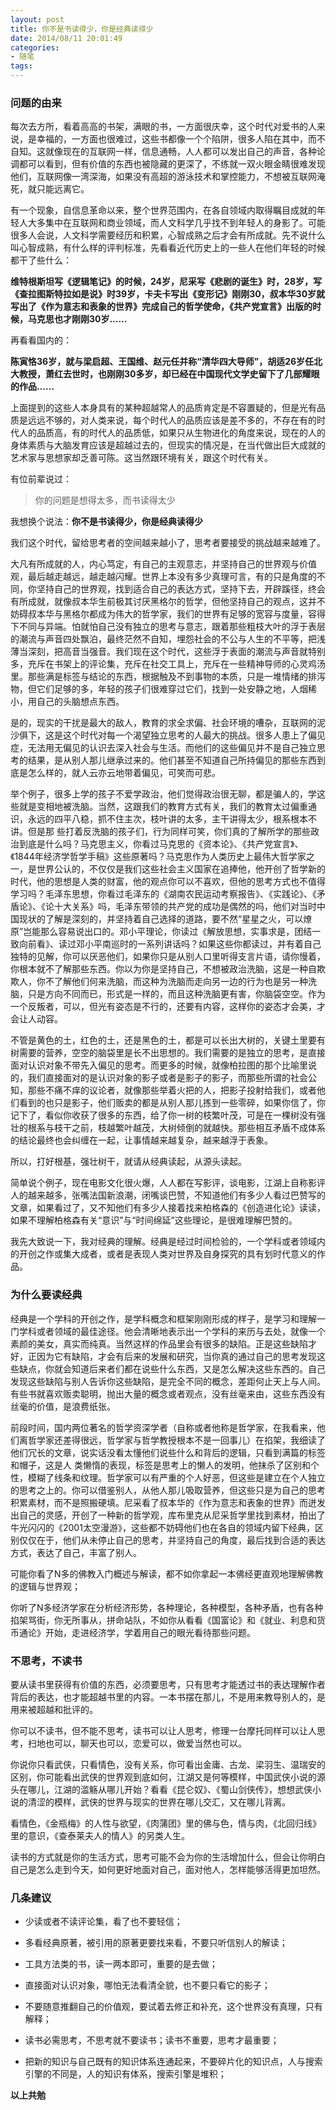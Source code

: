 ```yaml
---
layout: post
title: 你不是书读得少，你是经典读得少
date: 2014/08/11 20:01:49
categories: 
- 随笔
tags: 
---
```


### 问题的由来

每次去方所，看着高高的书架，满眼的书，一方面很庆幸，这个时代对爱书的人来说，是幸福的，一方面也很难过，这些书都像一个个陷阱，很多人陷在其中，而不自知。这就像现在的互联网一样，信息通畅，人人都可以发出自己的声音，各种论调都可以看到，但有价值的东西也被隐藏的更深了，不练就一双火眼金睛很难发现他们，互联网像一湾深海，如果没有高超的游泳技术和掌控能力，不想被互联网淹死，就只能远离它。

有一个现象，自信息革命以来，整个世界范围内，在各自领域内取得瞩目成就的年轻人大多集中在互联网和商业领域，而人文科学几乎找不到年轻人的身影了。可能很多人会说，人文科学需要经历和积累，心智成熟之后才会有所成就。先不说什么叫心智成熟，有什么样的评判标准，先看看近代历史上的一些人在他们年轻的时候都干了些什么：

**维特根斯坦写《逻辑笔记》的时候，24岁，尼采写《悲剧的诞生》时，28岁，写《查拉图斯特拉如是说》时39岁，卡夫卡写出《变形记》刚刚30，叔本华30岁就写出了《作为意志和表象的世界》完成自己的哲学使命，《共产党宣言》出版的时候，马克思也才刚刚30岁……**

再看看国内的：

**陈寅恪36岁，就与梁启超、王国维、赵元任并称“清华四大导师”，胡适26岁任北大教授，萧红去世时，也刚刚30多岁，却已经在中国现代文学史留下了几部耀眼的作品……**

上面提到的这些人本身具有的某种超越常人的品质肯定是不容置疑的，但是光有品质是远远不够的，对人类来说，每个时代人的品质应该是差不多的，不存在有的时代人的品质高，有的时代人的品质低，如果只从生物进化的角度来说，现在的人的身体素质与大脑发育应该是超越过去的，但现实的情况是，在当代做出巨大成就的艺术家与思想家却乏善可陈。这当然跟环境有关，跟这个时代有关。

有位前辈说过：

> 你的问题是想得太多，而书读得太少

我想换个说法：**你不是书读得少，你是经典读得少**

我们这个时代，留给思考者的空间越来越小了，思考者要接受的挑战越来越难了。

大凡有所成就的人，内心笃定，有自己的主观意志，并坚持自己的世界观与价值观，最后越走越远，越走越闪耀。世界上本没有多少真理可言，有的只是角度的不同，你坚持自己的世界观，找到适合自己的表达方式，坚持下去，开辟蹊径，终会有所成就，就像叔本华生前极其讨厌黑格尔的哲学，但他坚持自己的观点，这并不妨碍叔本华与黑格尔都成为伟大的哲学家，我们的世界有足够的宽容与度量，容得下不同与异端。怕就怕自己没有独立的思考与意志，跟着那些粗枝大叶的浮于表层的潮流与声音四处飘泊，最终茫然不自知，埋怨社会的不公与人生的不平等，把浅薄当深刻，把高音当强音。我们现在这个时代，这些浮于表面的潮流与声音就特别多，充斥在书架上的评论集，充斥在社交工具上，充斥在一些精神导师的心灵鸡汤里。那些满是标签与结论的东西，根据触及不到事物的本质，只是一堆情绪的排泻物，但它们足够的多，年轻的孩子们很难穿过它们，找到一处安静之地，人烟稀小，用自己的头脑想点东西。

是的，现实的干扰是最大的敌人，教育的求全求偏、社会环境的嘈杂，互联网的泥沙俱下，这是这个时代对每一个渴望独立思考的人最大的挑战。很多人患上了偏见症，无法用无偏见的认识去深入社会与生活。而他们的这些偏见并不是自己独立思考的结果，是从别人那儿继承过来的。他们甚至不知道自己所持偏见的那些东西到底是怎么样的，就人云亦云地带着偏见，可笑而可悲。

举个例子，很多上学的孩子不爱学政治，他们觉得政治很无聊，都是骗人的，学这些就是变相地被洗脑。当然，这跟我们的教育方式有关，我们的教育太过偏重通识，永远的四平八稳，抓不住主次，枝叶讲的太多，主干讲得太少，根系根本不讲。但是那 些打着反洗脑的孩子们，行为同样可笑，你们真的了解所学的那些政治到底是什么吗？马克思主义，你看过马克思的《资本论》、《共产党宣言》、《1844年经济学哲学手稿》这些原著吗？马克思作为人类历史上最伟大哲学家之一，是世界公认的，不仅仅是我们这些社会主义国家在追捧他，他开创了哲学新的时代，他的思想是人类的财富，他的观点你可以不喜欢，但他的思考方式也不值得学习吗？毛泽东思想，你看过毛泽东的《湖南农民运动考察报告》、《实践论》、《矛盾论》、《论十大关系》吗，毛泽东带领的共产党的成功是偶然的吗，他们对当时中国现状的了解是深刻的，并坚持着自己选择的道路，要不然“星星之火，可以燎原”岂能那么容易说出口的。邓小平理论，你读过《解放思想，实事求是，团结一致向前看》、读过邓小平南巡时的一系列讲话吗？如果这些你都读过，并有着自己独特的见解，你可以厌恶他们，如果你只是从别人口里听得支言片语，请你慢着，你根本就不了解那些东西。你以为你是坚持自己，不想被政治洗脑，这是一种自欺欺人，你不了解他们何来洗脑，而这种为洗脑而走向另一边的行为也是另一种洗脑，只是方向不同而已，形式是一样的，而且这种洗脑更有害，你脑袋空空。作为一个反叛者，可以，但光有姿态是不行的，还要有内容，这样你的姿态才会美，才会让人动容。

不管是黄色的土，红色的土，还是黑色的土，都是可以长出大树的，关键土里要有树需要的营养，空空的脑袋里是长不出思想的。我们需要的是独立的思考，是直接面对认识对象不带先入偏见的思考。而更多的时候，就像柏拉图的那个比喻里说的，我们直接面对的是认识对象的影子或者是影子的影子，而那些所谓的社会公知，那些不痛不痒的议论者，就像那些举着火把的人，把影子投射给我们，或者他们看到的也只是影子，他们贩卖的都是从别人那儿拣到一些零碎，如果你信了，你记下了，看似你收获了很多的东西，给了你一树的枝繁叶茂，可是在一棵树没有强壮的根系与枝干之前，枝越繁叶越茂，大树倾倒的就越快。那些相互矛盾不成体系的结论最终也会纠缠在一起，让事情越来越复杂，越来越浮于表象。

所以，打好根基，强壮树干，就请从经典读起，从源头读起。

简单说个例子，现在电影文化很火爆，人人都在写影评，谈电影，江湖上自称影评人的越来越多，张嘴法国新浪潮，闭嘴谈巴赞，不知道他们有多少人看过巴赞写的文章，如果看过了，又不知他们有多少人接着找来柏格森的《创造进化论》读读，如果不理解柏格森有关“意识”与“时间绵延”这些理论，是很难理解巴赞的。

我先大致说一下，我对经典的理解。经典是经过时间检验的，一个学科或者领域内的开创之作或集大成者，或者是表现人类对世界及自身探究的具有划时代意义的作品。

### 为什么要读经典

经典是一个学科的开创之作，是学科概念和框架刚刚形成的样子，是学习和理解一门学科或者领域的最佳途径。他会清晰地表示出一个学科的来历与去处，就像一个素颜的美女，真实而纯真。当然这样的作品里会有很多的缺陷。正是这些缺陷才好，正因为它有缺陷，才会有后来的发展和研究，当你真的通过自己的思考发现这些缺点，你就会知道后来者们都在说些什么东西，又是怎么解决这些东西的。自己发现这些缺陷与别人告诉你这些缺陷，是完全不同的概念，差距何止天上与人间。有些书就喜欢贩卖聪明，抛出大量的概念或者观点，没有丝毫来由，这些东西没有丝毫的价值，是浪费纸张。

前段时间，国内两位著名的哲学资深学者（自称或者他称是哲学家，在我看来，他们离哲学家还差得很远，哲学家与哲学教授根本不是一回事儿）在掐架，我细读了他们冗长的文章，说实话没看太懂他们说些什么和背后的逻辑，只看到满篇的标签和帽子，这是人 类懒惰的表现，标签是思考上的懒人的发明，他抹杀了区别和个性，模糊了线条和纹理。哲学家可以有严重的个人好恶，但这些是建立在个人独立的思考之上的。你可以借鉴别人，从他人那儿吸取营养，但这些只是为自己的思考积累素材，而不是照搬硬填。尼采看了叔本华的《作为意志和表象的世界》而迸发出自己的灵感，开创了一种新的哲学观，库布里克从尼采哲学里找到素材，拍出了牛光闪闪的《2001太空漫游》，这些都不妨碍他们也在各自的领域内留下经典，区别仅仅在于，他们从未停止自己的思考，并坚持自己的角度，最后找到合适的表达方式，表达了自己，丰富了别人。

可能你看了N多的佛教入门概述与解读，都不如你拿起一本佛经更直观地理解佛教的逻辑与世界观；

你听了N多经济学家在分析经济形势，各种理论，各种模型，各种矛盾，也有各种掐架骂街，你无所事从，拼命站队，不如你从看看《国富论》和《就业、利息和货币通论》开始，走进经济学，学着用自己的眼光看待那些问题。

### 不思考，不读书

要从读书里获得有价值的东西，必须要思考，只有思考才能透过书的表达理解作者背后的表达，也才能超越书里的内容。一本书摆在那儿，不是用来教导别人的，是用来被超越和批评的。

你可以不读书，但不能不思考，读书可以让人思考，修理一台摩托同样可以让人思考，扫地也可以，聊天也可以，恋爱可以，做爱当然也可以。

你说你只看武侠，只看情色，没有关系，你可看出金庸、古龙、梁羽生、温瑞安的区别，你可能看出武侠的世界观到底如何，江湖又是何等模样，中国武侠小说的源头在哪儿，江湖的滥觞从哪儿开始？看看《昆仑奴》、《蜀山剑侠传》，想想武侠小说的清涩的模样，武侠的世界与现实的世界在哪儿交汇，又在哪儿背离。

看情色，《金瓶梅》的人性与欲望，《肉蒲团》里的佛与色，情与肉，《北回归线》里的意识，《查泰莱夫人的情人》的另类人生。

读书的方式就是你的生活方式，思考可能不会为你的生活增加什么，但会让你明白自己是怎么走到今天，如何更好地面对自己，面对他人，怎样能够活得更加坦然。

### 几条建议

*   少读或者不读评论集，看了也不要轻信；

*   多看经典原著，被引用的原著更要找来看，不要只听信别人的解读；

*   工具方法类的书，读一两本即可，重要的是去做；

*   直接面对认识对象，哪怕无法看清全貌，也不要只看它的影子；

*   不要随意推翻自己的价值观，要试着去修正和补充，这个世界没有真理，只有解释；

*   读书必需思考，不思考就不要读书；读书不重要，思考才最重要；

*   把新的知识与自己既有的知识体系连通起来，不要碎片化的知识点，人与搜索引擎的不同是，人的知识有体系，搜索引擎是堆积；

**以上共勉**
